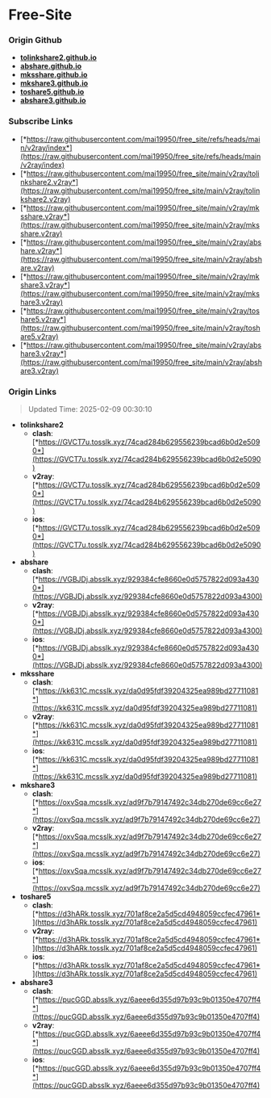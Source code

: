 # Free-Site

### Origin Github

- [**tolinkshare2.github.io**](https://github.com/tolinkshare2/tolinkshare2.github.io)
- [**abshare.github.io**](https://github.com/abshare/abshare.github.io)
- [**mksshare.github.io**](https://github.com/mksshare/mksshare.github.io)
- [**mkshare3.github.io**](https://github.com/mkshare3/mkshare3.github.io)
- [**toshare5.github.io**](https://github.com/toshare5/toshare5.github.io)
- [**abshare3.github.io**](https://github.com/abshare3/abshare3.github.io)

### Subscribe Links

- [*https://raw.githubusercontent.com/mai19950/free_site/refs/heads/main/v2ray/index*](https://raw.githubusercontent.com/mai19950/free_site/refs/heads/main/v2ray/index)
- [*https://raw.githubusercontent.com/mai19950/free_site/main/v2ray/tolinkshare2.v2ray*](https://raw.githubusercontent.com/mai19950/free_site/main/v2ray/tolinkshare2.v2ray)
- [*https://raw.githubusercontent.com/mai19950/free_site/main/v2ray/mksshare.v2ray*](https://raw.githubusercontent.com/mai19950/free_site/main/v2ray/mksshare.v2ray)
- [*https://raw.githubusercontent.com/mai19950/free_site/main/v2ray/abshare.v2ray*](https://raw.githubusercontent.com/mai19950/free_site/main/v2ray/abshare.v2ray)
- [*https://raw.githubusercontent.com/mai19950/free_site/main/v2ray/mkshare3.v2ray*](https://raw.githubusercontent.com/mai19950/free_site/main/v2ray/mkshare3.v2ray)
- [*https://raw.githubusercontent.com/mai19950/free_site/main/v2ray/toshare5.v2ray*](https://raw.githubusercontent.com/mai19950/free_site/main/v2ray/toshare5.v2ray)
- [*https://raw.githubusercontent.com/mai19950/free_site/main/v2ray/abshare3.v2ray*](https://raw.githubusercontent.com/mai19950/free_site/main/v2ray/abshare3.v2ray)

### Origin Links

> Updated Time: 2025-02-09 00:30:10

- **tolinkshare2**
  - **clash**: [*https://GVCT7u.tosslk.xyz/74cad284b629556239bcad6b0d2e5090*](https://GVCT7u.tosslk.xyz/74cad284b629556239bcad6b0d2e5090)
  - **v2ray**: [*https://GVCT7u.tosslk.xyz/74cad284b629556239bcad6b0d2e5090*](https://GVCT7u.tosslk.xyz/74cad284b629556239bcad6b0d2e5090)
  - **ios**: [*https://GVCT7u.tosslk.xyz/74cad284b629556239bcad6b0d2e5090*](https://GVCT7u.tosslk.xyz/74cad284b629556239bcad6b0d2e5090)
- **abshare**
  - **clash**: [*https://VGBJDj.absslk.xyz/929384cfe8660e0d5757822d093a4300*](https://VGBJDj.absslk.xyz/929384cfe8660e0d5757822d093a4300)
  - **v2ray**: [*https://VGBJDj.absslk.xyz/929384cfe8660e0d5757822d093a4300*](https://VGBJDj.absslk.xyz/929384cfe8660e0d5757822d093a4300)
  - **ios**: [*https://VGBJDj.absslk.xyz/929384cfe8660e0d5757822d093a4300*](https://VGBJDj.absslk.xyz/929384cfe8660e0d5757822d093a4300)
- **mksshare**
  - **clash**: [*https://kk631C.mcsslk.xyz/da0d95fdf39204325ea989bd27711081*](https://kk631C.mcsslk.xyz/da0d95fdf39204325ea989bd27711081)
  - **v2ray**: [*https://kk631C.mcsslk.xyz/da0d95fdf39204325ea989bd27711081*](https://kk631C.mcsslk.xyz/da0d95fdf39204325ea989bd27711081)
  - **ios**: [*https://kk631C.mcsslk.xyz/da0d95fdf39204325ea989bd27711081*](https://kk631C.mcsslk.xyz/da0d95fdf39204325ea989bd27711081)
- **mkshare3**
  - **clash**: [*https://oxvSqa.mcsslk.xyz/ad9f7b79147492c34db270de69cc6e27*](https://oxvSqa.mcsslk.xyz/ad9f7b79147492c34db270de69cc6e27)
  - **v2ray**: [*https://oxvSqa.mcsslk.xyz/ad9f7b79147492c34db270de69cc6e27*](https://oxvSqa.mcsslk.xyz/ad9f7b79147492c34db270de69cc6e27)
  - **ios**: [*https://oxvSqa.mcsslk.xyz/ad9f7b79147492c34db270de69cc6e27*](https://oxvSqa.mcsslk.xyz/ad9f7b79147492c34db270de69cc6e27)
- **toshare5**
  - **clash**: [*https://d3hARk.tosslk.xyz/701af8ce2a5d5cd4948059ccfec47961*](https://d3hARk.tosslk.xyz/701af8ce2a5d5cd4948059ccfec47961)
  - **v2ray**: [*https://d3hARk.tosslk.xyz/701af8ce2a5d5cd4948059ccfec47961*](https://d3hARk.tosslk.xyz/701af8ce2a5d5cd4948059ccfec47961)
  - **ios**: [*https://d3hARk.tosslk.xyz/701af8ce2a5d5cd4948059ccfec47961*](https://d3hARk.tosslk.xyz/701af8ce2a5d5cd4948059ccfec47961)
- **abshare3**
  - **clash**: [*https://pucGGD.absslk.xyz/6aeee6d355d97b93c9b01350e4707ff4*](https://pucGGD.absslk.xyz/6aeee6d355d97b93c9b01350e4707ff4)
  - **v2ray**: [*https://pucGGD.absslk.xyz/6aeee6d355d97b93c9b01350e4707ff4*](https://pucGGD.absslk.xyz/6aeee6d355d97b93c9b01350e4707ff4)
  - **ios**: [*https://pucGGD.absslk.xyz/6aeee6d355d97b93c9b01350e4707ff4*](https://pucGGD.absslk.xyz/6aeee6d355d97b93c9b01350e4707ff4)
